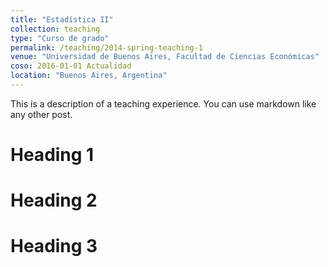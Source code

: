 ```yaml
---
title: "Estadística II"
collection: teaching
type: "Curso de grado"
permalink: /teaching/2014-spring-teaching-1
venue: "Universidad de Buenos Aires, Facultad de Ciencias Económicas"
coso: 2016-01-01 Actualidad
location: "Buenos Aires, Argentina"
---
```


This is a description of a teaching experience. You can use markdown like any other post.

Heading 1
======

Heading 2
======

Heading 3
======
